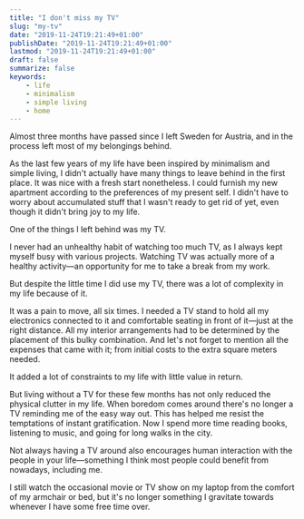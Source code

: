 ```yaml
---
title: "I don't miss my TV"
slug: "my-tv"
date: "2019-11-24T19:21:49+01:00"
publishDate: "2019-11-24T19:21:49+01:00"
lastmod: "2019-11-24T19:21:49+01:00"
draft: false
summarize: false
keywords:
	- life
	- minimalism
	- simple living
	- home
---
```


Almost three months have passed since I left Sweden for Austria, and in the process left most of my belongings behind.

As the last few years of my life have been inspired by minimalism and simple living, I didn't actually have many things to leave behind in the first place. It was nice with a fresh start nonetheless. I could furnish my new apartment according to the preferences of my present self. I didn't have to worry about accumulated stuff that I wasn't ready to get rid of yet, even though it didn't bring joy to my life.

One of the things I left behind was my TV.

I never had an unhealthy habit of watching too much TV, as I always kept myself busy with various projects. Watching TV was actually more of a healthy activity—an opportunity for me to take a break from my work.

But despite the little time I did use my TV, there was a lot of complexity in my life because of it.

It was a pain to move, all six times. I needed a TV stand to hold all my electronics connected to it and comfortable seating in front of it—just at the right distance. All my interior arrangements had to be determined by the placement of this bulky combination. And let's not forget to mention all the expenses that came with it; from initial costs to the extra square meters needed.

It added a lot of constraints to my life with little value in return.

But living without a TV for these few months has not only reduced the physical clutter in my life. When boredom comes around there's no longer a TV reminding me of the easy way out. This has helped me resist the temptations of instant gratification. Now I spend more time reading books, listening to music, and going for long walks in the city.

Not always having a TV around also encourages human interaction with the people in your life—something I think most people could benefit from nowadays, including me.

I still watch the occasional movie or TV show on my laptop from the comfort of my armchair or bed, but it's no longer something I gravitate towards whenever I have some free time over.
